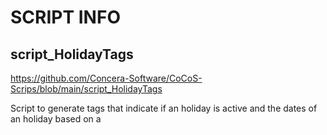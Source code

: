 # SCRIPT INFO


## script_HolidayTags
https://github.com/Concera-Software/CoCoS-Scrips/blob/main/script_HolidayTags

Script to generate tags that indicate if an holiday is active and the dates of an holiday based on a 
```api call using https://date.nager.at/api/v3/PublicHolidays/<YEAR>/<CONTROCODE>

